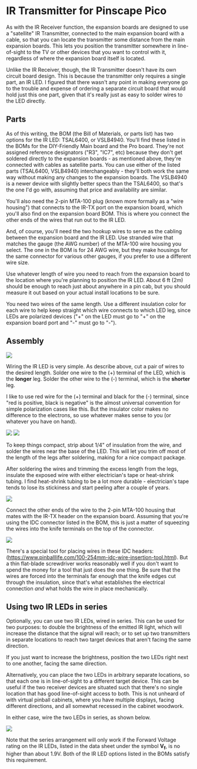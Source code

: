 # IR Transmitter for Pinscape Pico

As with the IR Receiver function, the expansion boards are designed to
use a "satellite" IR Transmitter, connected to the main expansion board
with a cable, so that you can locate the transmitter some distance
from the main expansion boards.  This lets you position the transmitter
somewhere in line-of-sight to the TV or other devices that you want to
control with it, regardless of where the expansion board itself is
located.

Unlike the IR Receiver, though, the IR Transmitter doesn't have its
own circuit board design.  This is because the transmitter only
requires a single part, an IR LED.  I figured that there wasn't any
point in making everyone go to the trouble and expense of ordering a
separate circuit board that would hold just this one part, given that
it's really just as easy to solder wires to the LED directly.

## Parts

As of this writing, the BOM (the Bill of Materials, or parts list) has
two options for the IR LED: TSAL6400, or VSLB4940.  You'll find these
listed in the BOMs for the DIY-Friendly Main board and the Pro board.
They're not assigned reference designators ("R3", "IC7", etc) because
they don't get soldered directly to the expansion boards - as mentioned above,
they're connected with cables as satellite parts.  You can use either
of the listed parts (TSAL6400, VSLB4940) interchangeably - they'll
both work the same way without making any changes to the expansion
boards.  The VSLB4940 is a newer device with slightly better specs
than the TSAL6400, so that's the one I'd go with, assuming that
price and availability are similar.

You'll also need the 2-pin MTA-100 plug (known more formally as a
"wire housing") that connects to the IR-TX port on the expansion
board, which you'll also find on the expansion board BOM.  This is
where you connect the other ends of the wires that run out to the IR
LED.

And, of course, you'll need the two hookup wires to serve as the
cabling between the expansion board and the IR LED.  Use stranded wire
that matches the gauge (the AWG number) of the MTA-100 wire housing
you select. The one in the BOM is for 24 AWG wire, but they make
housings for the same connector for various other gauges, if you
prefer to use a different wire size.

Use whatever length of wire you need to reach from the expansion board
to the location where you're planning to position the IR LED.  About 6
ft (2m) should be enough to reach just about anywhere in a pin cab,
but you should measure it out based on your actual install locations
to be sure.

You need two wires of the same length.  Use a different insulation
color for each wire to help keep straight which wire connects to which
LED leg, since LEDs are polarized devices ("+" on the LED must go to
"+" on the expansion board port and "-" must go to "-").

## Assembly

<img src="IRTX-expan-lead-ident.png">

Wiring the IR LED is very simple.  As describe above, cut a pair
of wires to the desired length.  Solder one wire to the (+) terminal
of the LED, which is the <b>longer</b> leg.  Solder the other wire
to the (-) terminal, which is the <b>shorter</b> leg.

I like to use red wire for the (+) terminal and black for the (-)
terminal, since "red is positive, black is negative" is the almost
universal convention for simple polarization cases like this.  But
the insulator color makes no difference to the electrons, so use
whatever makes sense to you (or whatever you have on hand).

<img src="IRTX-assembly-1.png">

<img src="IRTX-assembly-2.png">

To keep things compact, strip about 1/4" of insulation from the
wire, and solder the wires near the base of the LED.  This will
let you trim off most of the length of the legs after soldering,
making for a nice compact package.

After soldering the wires and trimming the excess length from
the legs, insulate the exposed wire with either electrician's
tape or heat-shrink tubing.  I find heat-shrink tubing to be
a lot more durable - electrician's tape tends to lose its
stickiness and start peeling after a couple of years.

<img src="IRTX-assembly-3.png">

Connect the other ends of the wire to the 2-pin MTA-100 housing that
mates with the IR-TX header on the expansion board.  Assuming that
you're using the IDC connector listed in the BOM, this is just a
matter of squeezing the wires into the knife terminals on the top
of the connector.

<img src="IRTX-assembly-4.png">

There's a special tool for placing wires in these IDC headers:
(https://www.pinballlife.com/100-254mm-idc-wire-insertion-tool.html).
But a thin flat-blade screwdriver works reasonably well if you
don't want to spend the money for a tool that just does the one thing.
Be sure that the wires are forced into the terminals far enough that
the knife edges cut through the insulation, since that's what
establishes the electrical connection *and* what holds
the wire in place mechanically.


## Using two IR LEDs in series

Optionally, you can use two IR LEDs, wired in series.  This can be
used for two purposes: to double the brightness of the emitted IR
light, which will increase the distance that the signal will reach; or
to set up two transmitters in separate locations to reach two target
devices that aren't facing the same direction.

If you just want to increase the brightness, position the two LEDs
right next to one another, facing the same direction.

Alternatively, you can place the two LEDs in arbitrary separate
locations, so that each one is in line-of-sight to a different target
device.  This can be useful if the two receiver devices are situated
such that there's no single location that has good line-of-sight
access to both.  This is not unheard of with virtual pinball cabinets,
where you have multiple displays, facing different directions, and all
somewhat recessed in the cabinet woodwork.

In either case, wire the two LEDs in series, as shown below.

<img src="IRTX-expan-wiring-dual.png">

Note that the series arrangement will only work if the Forward Voltage
rating on the IR LEDs, listed in the data sheet under the symbol <b>V<sub>f</sub></b>,
is no higher than about 1.9V.  Both of the IR LED options listed in the BOMs
satisfy this requirement.
